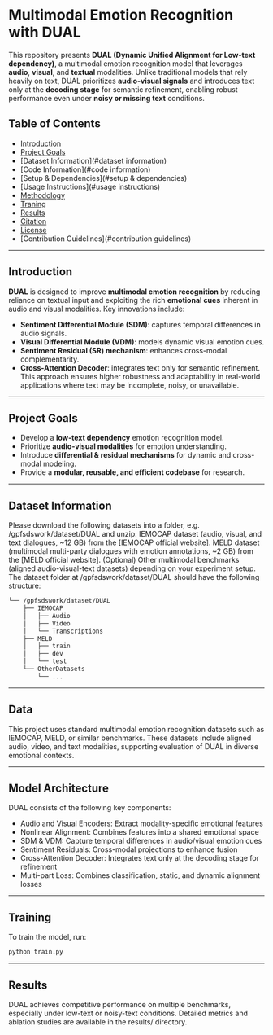 # Multimodal Emotion Recognition with DUAL
This repository presents **DUAL (Dynamic Unified Alignment for Low-text dependency)**, a multimodal emotion recognition model that leverages **audio**, **visual**, and **textual** modalities. Unlike traditional models that rely heavily on text, DUAL prioritizes **audio-visual signals** and introduces text only at the **decoding stage** for semantic refinement, enabling robust performance even under **noisy or missing text** conditions.

## Table of Contents

- [Introduction](#introduction)  
- [Project Goals](#project-goals)  
- [Dataset Information](#dataset information)  
- [Code Information](#code information)  
- [Setup & Dependencies](#setup & dependencies)  
- [Usage Instructions](#usage instructions)  
- [Methodology](#methodology)  
- [Traning](#traning)
- [Results](#results)  
- [Citation](#citation)  
- [License](#license)  
- [Contribution Guidelines](#contribution guidelines)  

---

## Introduction

**DUAL** is designed to improve **multimodal emotion recognition** by reducing reliance on textual input and exploiting the rich **emotional cues** inherent in audio and visual modalities.
Key innovations include:
- **Sentiment Differential Module (SDM)**: captures temporal differences in audio signals.
- **Visual Differential Module (VDM)**: models dynamic visual emotion cues.
- **Sentiment Residual (SR) mechanism**: enhances cross-modal complementarity.
- **Cross-Attention Decoder**: integrates text only for semantic refinement.
This approach ensures higher robustness and adaptability in real-world applications where text may be incomplete, noisy, or unavailable.

---

## Project Goals

- Develop a **low-text dependency** emotion recognition model.
- Prioritize **audio-visual modalities** for emotion understanding.
- Introduce **differential & residual mechanisms** for dynamic and cross-modal modeling.
- Provide a **modular, reusable, and efficient codebase** for research.

---

## Dataset Information
Please download the following datasets into a folder, e.g. /gpfsdswork/dataset/DUAL and unzip:
IEMOCAP dataset (audio, visual, and text dialogues, ~12 GB) from the [IEMOCAP official website].
MELD dataset (multimodal multi-party dialogues with emotion annotations, ~2 GB) from the [MELD official website].
(Optional) Other multimodal benchmarks (aligned audio-visual-text datasets) depending on your experiment setup.
The dataset folder at /gpfsdswork/dataset/DUAL should have the following structure:

```bash
└── /gpfsdswork/dataset/DUAL
    ├── IEMOCAP
    │   ├── Audio
    │   ├── Video
    │   └── Transcriptions
    ├── MELD
    │   ├── train
    │   ├── dev
    │   └── test
    └── OtherDatasets
        └── ...
```
---

## Data

This project uses standard multimodal emotion recognition datasets such as IEMOCAP, MELD, or similar benchmarks. These datasets include aligned audio, video, and text modalities, supporting evaluation of DUAL in diverse emotional contexts.

---

## Model Architecture
DUAL consists of the following key components:

- Audio and Visual Encoders: Extract modality-specific emotional features
- Nonlinear Alignment: Combines features into a shared emotional space
- SDM & VDM: Capture temporal differences in audio/visual emotion cues
- Sentiment Residuals: Cross-modal projections to enhance fusion
- Cross-Attention Decoder: Integrates text only at the decoding stage for refinement
- Multi-part Loss: Combines classification, static, and dynamic alignment losses

---

## Training

To train the model, run:

```bash
python train.py
```
---

## Results

DUAL achieves competitive performance on multiple benchmarks, especially under low-text or noisy-text conditions. Detailed metrics and ablation studies are available in the results/ directory.
